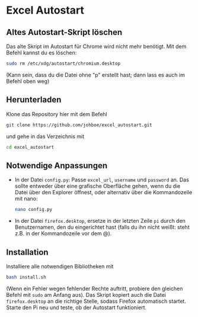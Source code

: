 # Excel Autostart

## Altes Autostart-Skript löschen

Das alte Skript im Autostart für Chrome wird nicht mehr benötigt. Mit dem Befehl kannst du es löschen:
```bash
sudo rm /etc/xdg/autostart/chromium.desktop
```
(Kann sein, dass du die Datei ohne "p" erstellt hast; dann lass es auch im Befehl oben weg)

## Herunterladen

Klone das Repository hier mit dem Befehl
```bash
git clone https://github.com/johboe/excel_autostart.git
```
und gehe in das Verzeichnis mit
```bash
cd excel_autostart
```

## Notwendige Anpassungen

-   In der Datei `config.py`: Passe `excel_url`, `username` und `password` an. Das sollte entweder über eine grafische Oberfläche gehen, wenn du die Datei über den Explorer öffnest, oder alternativ über die Kommandozeile mit nano:
    ```bash
    nano config.py
    ```

-   In der Datei `firefox.desktop`, ersetze in der letzten Zeile `pi` durch den Benutzernamen, den du eingerichtet hast (falls du ihn nicht weißt: steht z.B. in der Kommandozeile vor dem @).

## Installation
Installiere alle notwendigen Bibliotheken mit
```bash
bash install.sh
```
(Wenn ein Fehler wegen fehlender Rechte auftritt, probiere den gleichen Befehl mit `sudo` am Anfang aus). Das Skript kopiert auch die Datei `firefox.desktop` an die richtige Stelle, sodass Firefox automatisch startet. Starte den Pi neu und teste, ob der Autostart funktioniert.